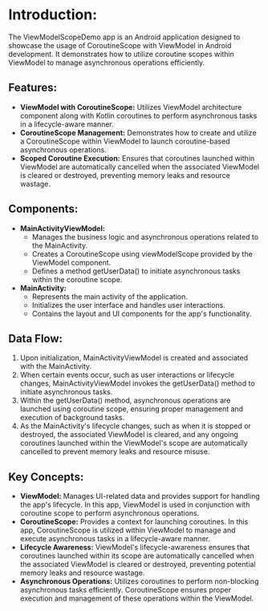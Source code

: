 <h1>Introduction:</h1>
<p>The ViewModelScopeDemo app is an Android application designed to showcase the usage of CoroutineScope with ViewModel in Android development. It demonstrates how to utilize coroutine scopes within ViewModel to manage asynchronous operations efficiently.</p>

<h2>Features:</h2>
<ul>
  <li><strong>ViewModel with CoroutineScope:</strong> Utilizes ViewModel architecture component along with Kotlin coroutines to perform asynchronous tasks in a lifecycle-aware manner.</li>
  <li><strong>CoroutineScope Management:</strong> Demonstrates how to create and utilize a CoroutineScope within ViewModel to launch coroutine-based asynchronous operations.</li>
  <li><strong>Scoped Coroutine Execution:</strong> Ensures that coroutines launched within ViewModel are automatically cancelled when the associated ViewModel is cleared or destroyed, preventing memory leaks and resource wastage.</li>
</ul>

<h2>Components:</h2>
<ul>
  <li><strong>MainActivityViewModel:</strong>
    <ul>
      <li>Manages the business logic and asynchronous operations related to the MainActivity.</li>
      <li>Creates a CoroutineScope using viewModelScope provided by the ViewModel component.</li>
      <li>Defines a method getUserData() to initiate asynchronous tasks within the coroutine scope.</li>
    </ul>
  </li>
  <li><strong>MainActivity:</strong>
    <ul>
      <li>Represents the main activity of the application.</li>
      <li>Initializes the user interface and handles user interactions.</li>
      <li>Contains the layout and UI components for the app's functionality.</li>
    </ul>
  </li>
</ul>

<h2>Data Flow:</h2>
<ol>
  <li>Upon initialization, MainActivityViewModel is created and associated with the MainActivity.</li>
  <li>When certain events occur, such as user interactions or lifecycle changes, MainActivityViewModel invokes the getUserData() method to initiate asynchronous tasks.</li>
  <li>Within the getUserData() method, asynchronous operations are launched using coroutine scope, ensuring proper management and execution of background tasks.</li>
  <li>As the MainActivity's lifecycle changes, such as when it is stopped or destroyed, the associated ViewModel is cleared, and any ongoing coroutines launched within the ViewModel's scope are automatically cancelled to prevent memory leaks and resource misuse.</li>
</ol>

<h2>Key Concepts:</h2>
<ul>
  <li><strong>ViewModel:</strong> Manages UI-related data and provides support for handling the app's lifecycle. In this app, ViewModel is used in conjunction with coroutine scope to perform asynchronous operations.</li>
  <li><strong>CoroutineScope:</strong> Provides a context for launching coroutines. In this app, CoroutineScope is utilized within ViewModel to manage and execute asynchronous tasks in a lifecycle-aware manner.</li>
  <li><strong>Lifecycle Awareness:</strong> ViewModel's lifecycle-awareness ensures that coroutines launched within its scope are automatically cancelled when the associated ViewModel is cleared or destroyed, preventing potential memory leaks and resource wastage.</li>
  <li><strong>Asynchronous Operations:</strong> Utilizes coroutines to perform non-blocking asynchronous tasks efficiently. CoroutineScope ensures proper execution and management of these operations within the ViewModel.</li>
</ul>
